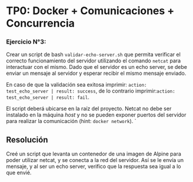 # TP0: Docker + Comunicaciones + Concurrencia

### Ejercicio N°3:
Crear un script de bash `validar-echo-server.sh` que permita verificar el correcto funcionamiento del servidor utilizando el comando `netcat` para interactuar con el mismo. Dado que el servidor es un echo server, se debe enviar un mensaje al servidor y esperar recibir el mismo mensaje enviado.

En caso de que la validación sea exitosa imprimir: `action: test_echo_server | result: success`, de lo contrario imprimir:`action: test_echo_server | result: fail`.

El script deberá ubicarse en la raíz del proyecto. Netcat no debe ser instalado en la máquina _host_ y no se pueden exponer puertos del servidor para realizar la comunicación (hint: `docker network`). `

## Resolución

Creé un script que levanta un contenedor de una imagen de Alpine para poder utilizar netcat, y se conecta a la red del servidor. Así se le envía un mensaje, y al ser un echo server, verifico que la respuesta sea igual a lo que envié.
